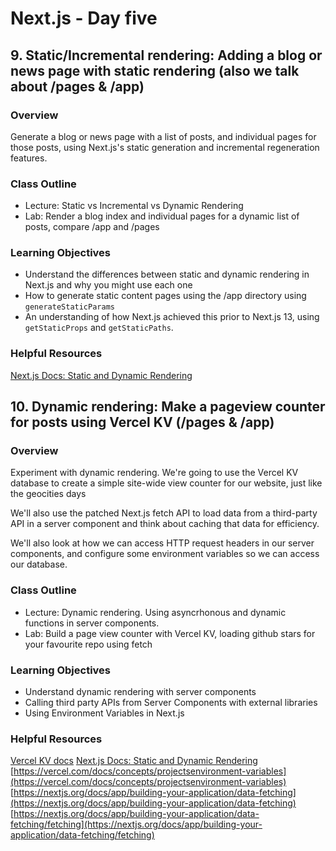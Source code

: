 # Next.js - Day five

## 9. Static/Incremental rendering: Adding a blog or news page with static rendering (also we talk about /pages & /app)

### Overview

Generate a blog or news page with a list of posts, and individual pages for those posts, using Next.js's static generation and incremental regeneration features.

### Class Outline

- Lecture: Static vs Incremental vs Dynamic Rendering
- Lab: Render a blog index and individual pages for a dynamic list of posts, compare /app and /pages

### Learning Objectives

- Understand the differences between static and dynamic rendering in Next.js and why you might use each one
- How to generate static content pages using the /app directory using `generateStaticParams`
- An understanding of how Next.js achieved this prior to Next.js 13, using `getStaticProps` and `getStaticPaths`.

### Helpful Resources

[Next.js Docs: Static and Dynamic Rendering](https://nextjs.org/docs/app/building-your-application/rendering/static-and-dynamic)

## 10. Dynamic rendering: Make a pageview counter for posts using Vercel KV (/pages & /app)

### Overview

Experiment with dynamic rendering. We're going to use the Vercel KV database to create a simple site-wide view counter for our website, just like the geocities days

We'll also use the patched Next.js fetch API to load data from a third-party API in a server component and think about caching that data for efficiency.

We'll also look at how we can access HTTP request headers in our server components, and configure some environment variables so we can access our database.

### Class Outline

- Lecture: Dynamic rendering. Using asyncrhonous and dynamic functions in server components.
- Lab: Build a page view counter with Vercel KV, loading github stars for your favourite repo using fetch

### Learning Objectives

- Understand dynamic rendering with server components
- Calling third party APIs from Server Components with external libraries
- Using Environment Variables in Next.js

### Helpful Resources

[Vercel KV docs](https://vercel.com/docs/storage/vercel-kv)
[Next.js Docs: Static and Dynamic Rendering](https://nextjs.org/docs/app/building-your-application/rendering/static-and-dynamic)  
[https://vercel.com/docs/concepts/projectsenvironment-variables](https://vercel.com/docs/concepts/projectsenvironment-variables)  
[https://nextjs.org/docs/app/building-your-application/data-fetching](https://nextjs.org/docs/app/building-your-application/data-fetching)  
[https://nextjs.org/docs/app/building-your-application/data-fetching/fetching](https://nextjs.org/docs/app/building-your-application/data-fetching/fetching)

